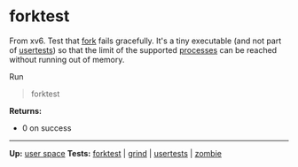 # forktest

From xv6.
Test that [fork](../../kernel/syscalls/fork.md) fails gracefully.
It's a tiny executable (and not part of [usertests](usertests.md)) so that the limit of the supported [processes](../../kernel/processes/processes.md) can be reached without running out of memory.

Run
> forktest

**Returns:**
- 0 on success

---
**Up:** [user space](../userspace.md)
**Tests:** [forktest](forktest.md) | [grind](grind.md) | [usertests](usertests.md) | [zombie](zombie.md)
